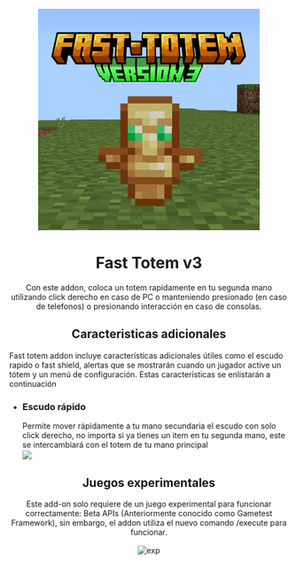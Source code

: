 
<p align="center">
  <img src="./pack_icon.png" alt="icn" width=400>
  <h1 align="center">Fast Totem v3</h1>
 <p align="center"> Con este addon, coloca un totem rapidamente en tu segunda mano utilizando click derecho en caso de PC o manteniendo presionado (en caso de telefonos) o presionando interacción en caso de consolas.</p>
</p> 

<p align="center">
<h2 align="center">Caracteristicas adicionales</h2>
<p>Fast totem addon incluye características adicionales útiles como el escudo rapido o fast shield, alertas que se mostrarán cuando un jugador active un tótem y un menú de configuración. Estas características se enlistarán a continuación</p>
<ul>
<li><h3>Escudo rápido</h3>Permite mover rápidamente a tu mano secundaria el escudo con solo click derecho, no importa si ya tienes un item en tu segunda mano, este se intercambiará con el totem de tu mano principal
<br><img align="center" src="./fast_shield.gif"></li>
</ul>
</p>

<p>
<h2 align="center"> Juegos experimentales </h2>
<p align="center"> Este add-on solo requiere de un juego experimental para funcionar correctamente: Beta APIs (Anteriormente conocido como Gametest Framework), sin embargo, el addon utiliza el nuevo comando /execute para funcionar. </p>
<p align="center"> <img align="center" src="./experimentos.jpg" alt="exp" width=400> </p>
<p>

